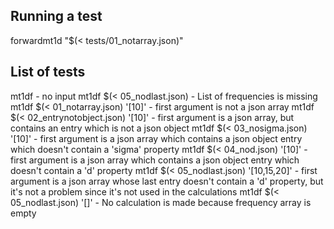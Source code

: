 ## Running a test
forwardmt1d "$(< tests/01_notarray.json)"

## List of tests
mt1df - no input 
mt1df $(< 05_nodlast.json) - List of frequencies is missing
mt1df $(< 01_notarray.json) '[10]' - first argument is not a json array
mt1df $(< 02_entrynotobject.json) '[10]' - first argument is a json array, but contains an entry which is not a json object
mt1df $(< 03_nosigma.json) '[10]' - first argument is a json array which contains a json object entry which doesn't contain a 'sigma' property
mt1df $(< 04_nod.json) '[10]' - first argument is a json array which contains a json object entry which doesn't contain a 'd' property
mt1df $(< 05_nodlast.json) '[10,15,20]' - first argument is a json array whose last entry doesn't contain a 'd' property, but it's not a problem since it's not used in the calculations
mt1df $(< 05_nodlast.json) '[]' - No calculation is made because frequency array is empty 
